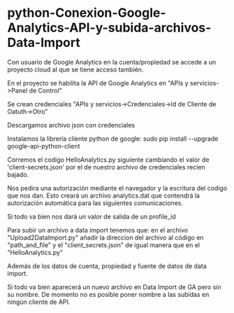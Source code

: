 # python-Conexion-Google-Analytics-API-y-subida-archivos-Data-Import

Con usuario de Google Analytics en la cuenta/propiedad se accede a un proyecto cloud al que se tiene acceso también.

En el proyecto se habilita la API de Google Analytics en "APIs y servicios->Panel de Control"

Se crean credenciales "APIs y servicios->Credenciales->Id de Cliente de Oatuth->Otro"

Descargamos archivo json con credenciales

Instalamos la librería cliente python de google: sudo pip install --upgrade google-api-python-client

Corremos el codigo HelloAnalytics.py siguiente cambiando el valor de 'client-secrets.json' por el de nuestro archivo de credenciales recien bajado.

Nos pedira una autorización mediante el navegador y la escritura del codigo que nos dan. Esto creará un archivo analytics.dat que contendrá la autorización automática para las siguientes comunicaciones.

Si todo va bien nos dará un valor de salida de un profile_id

Para subir un archivo a data import tenemos que: en el archivo "Upload2DataImport.py" añadir la direccion del archivo al código en "path_and_file" y el "client_secrets.json" de igual manera que en el "HelloAnalytics.py"

Además de los datos de cuenta, propiedad y fuente de datos de data import.

Si todo va bien aparecerá un nuevo archivo en Data Import de GA pero sin su nombre. De momento no es posible poner nombre a las subidas en ningún cliente de API.


